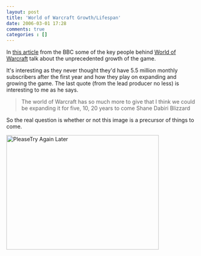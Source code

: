 ```yaml
---
layout: post
title: 'World of Warcraft Growth/Lifespan'
date: 2006-03-01 17:28
comments: true
categories : []
---  
```


In <a href="http://news.bbc.co.uk/2/hi/technology/4713268.stm">this article</a> from the BBC some of the key people behind <a href="http://worldofwarcraft.com">World of Warcraft</a> talk about the unprecedented growth of the game.

It's interesting as they never thought they'd have 5.5 million monthly subscribers after the first year and how they play on expanding and growing the game. The last quote (from the lead producer no less) is interesting to me as he says.

<blockquote>The world of Warcraft has so much more to give that I think we could be expanding it for five, 10, 20 years to come
Shane Dabiri
Blizzard
</blockquote>

So the real question is whether or not this image is a precursor of things to come.

<a href="/images/wow_future.png" rel="lightbox" title="Please Try Again Later"><img src="/images/wow_future.png" width="400" height="300" alt="PleaseTry Again Later" /></a>


